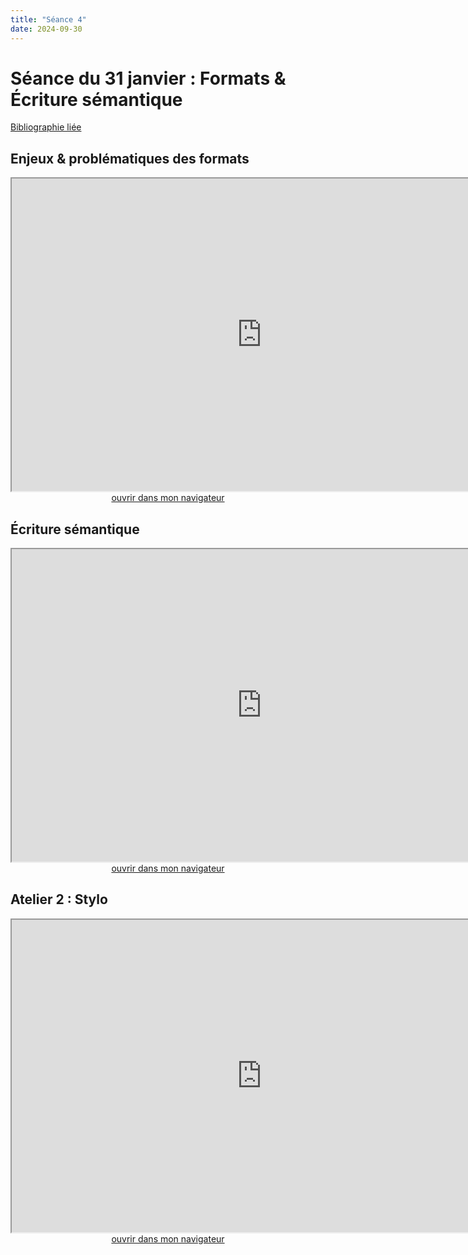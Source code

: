 ```yaml
--- 
title: "Séance 4"
date: 2024-09-30
---
```


# Séance du 31 janvier : Formats & Écriture sémantique

[Bibliographie liée](https://www.zotero.org/groups/4823133/FRA3826-2023/collections/2I3B983R)

## Enjeux & problématiques des formats

<iframe src="https://mmellet.github.io/FRA3826_2023/slides/Seance-4-1.html" title="description"  height="500" width="800" allowfullscreen="allowfullscreen"></iframe>

<div style="text-align:center">
<a href="https://mmellet.github.io/FRA3826_2023/slides/Seance-4-1.html" target="_blank">ouvrir dans mon navigateur</a>
</div>

## Écriture sémantique

<iframe src="https://mmellet.github.io/FRA3826_2023/slides/Seance-4-2.html" title="description"  height="500" width="800" allowfullscreen="allowfullscreen"></iframe>


<div style="text-align:center">
<a href="https://mmellet.github.io/FRA3826_2023/slides/Seance-4-2.html" target="_blank">ouvrir dans mon navigateur</a>
</div>


## Atelier 2 : Stylo

<iframe src="https://mmellet.github.io/FRA3826_2023/slides/Atelier-2-1.html" title="description"  height="500" width="800" allowfullscreen="allowfullscreen"></iframe>


<div style="text-align:center">
<a href="https://mmellet.github.io/FRA3826_2023/slides/Atelier-2-1.html" target="_blank">ouvrir dans mon navigateur</a>
</div>
